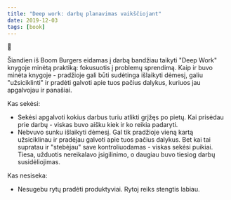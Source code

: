 ```yaml
---
title: "Deep work: darbų planavimas vaikščiojant"
date: 2019-12-03
tags: [book]
---
```


:book:

Šiandien iš Boom Burgers eidamas į darbą bandžiau taikyti "Deep Work" knygoje
minėtą praktiką: fokusuotis į problemų sprendimą. Kaip ir buvo minėta knygoje -
pradžioje gali būti sudėtinga išlaikyti dėmesį, galiu "užsiciklinti" ir
pradėti galvoti apie tuos pačius dalykus, kuriuos jau apgalvojau ir panašiai.

Kas sekėsi:
- Sekėsi apgalvoti kokius darbus turiu atlikti grįžęs po pietų. Kai prisėdau
  prie darbų - viskas buvo aišku kiek ir ko reikia padaryti.
- Nebvuvo sunku išlaikyti dėmesį. Gal tik pradžioje vieną kartą užsiciklinau ir
  pradėjau galvoti apie tuos pačius dalykus. Bet kai tai supratau ir "stebėjau"
  save kontroliuodamas - viskas sekėsi puikiai. Tiesa, užduotis nereikalavo
  įsigilinimo, o daugiau buvo tiesiog darbų susidėliojimas.

Kas nesiseka:
- Nesugebu rytų pradėti produktyviai. Rytoj reiks stengtis labiau.
